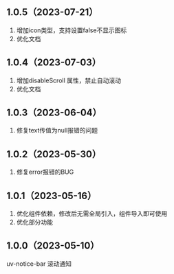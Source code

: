 ## 1.0.5（2023-07-21）
1. 增加icon类型，支持设置false不显示图标
2. 优化文档
## 1.0.4（2023-07-03）
1. 增加disableScroll 属性，禁止自动滚动
2. 优化文档
## 1.0.3（2023-06-04）
1.  修复text传值为null报错的问题
## 1.0.2（2023-05-30）
1. 修复error报错的BUG
## 1.0.1（2023-05-16）
1. 优化组件依赖，修改后无需全局引入，组件导入即可使用
2. 优化部分功能
## 1.0.0（2023-05-10）
uv-notice-bar 滚动通知
